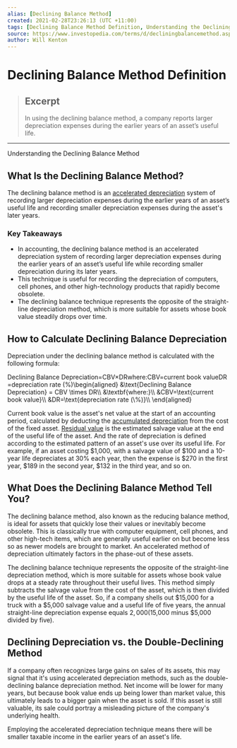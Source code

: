 ```yaml
---
alias: [Declining Balance Method]
created: 2021-02-28T23:26:13 (UTC +11:00)
tags: [Declining Balance Method Definition, Understanding the Declining Balance Method]
source: https://www.investopedia.com/terms/d/decliningbalancemethod.asp
author: Will Kenton
---
```


# Declining Balance Method Definition

> ## Excerpt
> In using the declining balance method, a company reports larger depreciation expenses during the earlier years of an asset’s useful life.

---

Understanding the Declining Balance Method
## What Is the Declining Balance Method?

The declining balance method is an [accelerated depreciation](https://www.investopedia.com/terms/a/accelerateddepreciation.asp) system of recording larger depreciation expenses during the earlier years of an asset’s useful life and recording smaller depreciation expenses during the asset's later years.

### Key Takeaways

-   In accounting, the declining balance method is an accelerated depreciation system of recording larger depreciation expenses during the earlier years of an asset’s useful life while recording smaller depreciation during its later years. 
-   This technique is useful for recording the depreciation of computers, cell phones, and other high-technology products that rapidly become obsolete.
-   The declining balance technique represents the opposite of the straight-line depreciation method, which is more suitable for assets whose book value steadily drops over time.

## How to Calculate Declining Balance Depreciation

Depreciation under the declining balance method is calculated with the following formula:

Declining Balance Depreciation\=CBV×DRwhere:CBV\=current book valueDR\=depreciation rate (%)\\begin{aligned} &\\text{Declining Balance Depreciation} = CBV \\times DR\\\\ &\\textbf{where:}\\\\ &CBV=\\text{current book value}\\\\ &DR=\\text{depreciation rate (\\%)}\\\\ \\end{aligned}

Current book value is the asset's net value at the start of an accounting period, calculated by deducting the [accumulated depreciation](https://www.investopedia.com/terms/a/accumulated-depreciation.asp) from the cost of the fixed asset. [Residual value](https://www.investopedia.com/terms/r/residual-value.asp) is the estimated salvage value at the end of the useful life of the asset. And the rate of depreciation is defined according to the estimated pattern of an asset's use over its useful life. For example, if an asset costing $1,000, with a salvage value of $100 and a 10-year life depreciates at 30% each year, then the expense is $270 in the first year, $189 in the second year, $132 in the third year, and so on.

## What Does the Declining Balance Method Tell You?

The declining balance method, also known as the reducing balance method, is ideal for assets that quickly lose their values or inevitably become obsolete. This is classically true with computer equipment, cell phones, and other high-tech items, which are generally useful earlier on but become less so as newer models are brought to market. An accelerated method of depreciation ultimately factors in the phase-out of these assets.

The declining balance technique represents the opposite of the straight-line depreciation method, which is more suitable for assets whose book value drops at a steady rate throughout their useful lives. This method simply subtracts the salvage value from the cost of the asset, which is then divided by the useful life of the asset. So, if a company shells out $15,000 for a truck with a $5,000 salvage value and a useful life of five years, the annual straight-line depreciation expense equals $2,000 ($15,000 minus $5,000 divided by five).

## Declining Depreciation vs. the Double-Declining Method

If a company often recognizes large gains on sales of its assets, this may signal that it's using accelerated depreciation methods, such as the double-declining balance depreciation method. Net income will be lower for many years, but because book value ends up being lower than market value, this ultimately leads to a bigger gain when the asset is sold. If this asset is still valuable, its sale could portray a misleading picture of the company's underlying health.

Employing the accelerated depreciation technique means there will be smaller taxable income in the earlier years of an asset's life.
